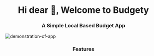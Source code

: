 <h1 align="center">Hi dear 👋, Welcome to Budgety</h1>
<h3 align="center">A Simple Local Based Budget App</h3>

![demonstration-of-app]()

<h3 align="center">Features</h3>
